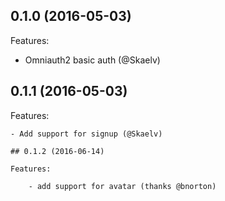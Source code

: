 ## 0.1.0 (2016-05-03)

Features:

  - Omniauth2 basic auth (@Skaelv)

## 0.1.1 (2016-05-03)

Features:

    - Add support for signup (@Skaelv)

    ## 0.1.2 (2016-06-14)

    Features:

        - add support for avatar (thanks @bnorton)
